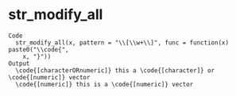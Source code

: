 # str_modify_all

    Code
      str_modify_all(x, pattern = "\\[\\w+\\]", func = function(x) paste0("\\code{",
        x, "}"))
    Output
      \code{[characterORnumeric]} this a \code{[character]} or \code{[numeric]} vector
      \code{[numeric]} this is a \code{[numeric]} vector

